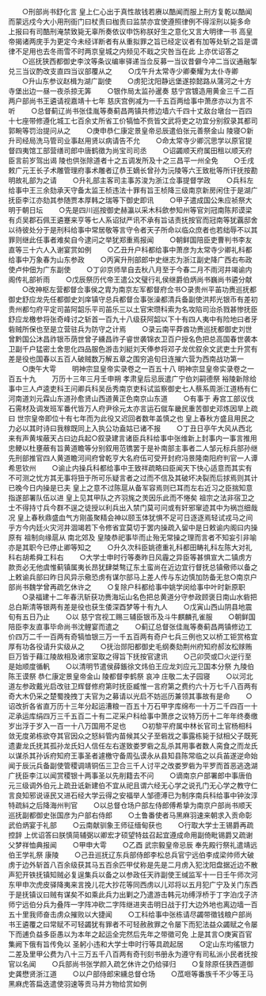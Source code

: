 <!-- { "loadSidebar": true } -->
　　○刑部尚书舒化言  皇上仁心出于真性故钱若赓以酷闻而服上刑方复乾以酷闻而蒙远戍今大小用刑衙门曰杖责曰枷责曰监禁亦宜使遵照律例不得淫刑以毙多命  上报曰有司酷刑淹禁致毙无辜所奏依议申饬称朕好生之意化又言大明律一书  高皇帝揭诸两庑手为更定今未经详断者有从重拟罪之旨已经定议者有加等处斩之旨是谓律不足用也去冬雨雪不时两京皇城之内频见不戢之灾咎当在此  上亦优诏答之
　　○巡抚狭西都御史李汶等条议编审驿递当佥反募一当议昔僻今冲二当议通融掣兑三当议酌改支直四当议部覆从之
　　○戊午升太常寺少卿秦耀为太仆寺卿
　　○升山东参议赵楫为湖广副使
　　○虏犯沈阳静远堡遂掠懿路从蒲河之十方寺堡出边一昼一夜杀掠无筭
　　○银作局太监孙暹奏  慈宁宫镀造用黄金三千二百两户部尚书王遴请视嘉靖十七年  慈庆宫例减为一千五百两给事中萧彦亦以为言不听
　　○总督蓟辽尚书张佳胤等奏蓟昌两镇共修边墙六千四十丈敌台墩台一百四十七座带修遵化城工七百余丈所省工价犒恤不赀皆文武将吏之功宜分别叙录其都司郭畹等罚治提问从之
　　○庚申恭仁康定景皇帝忌辰遣伯张元善祭金山  陵寝○新升司经局洗马管司业事赵用贤以病请告不允
　　○命太常寺少卿沉思学以原官提督四夷馆工部营缮司郎中唐鹤徵为尚宝司司丞
　　○诏蠲顺天府属田租以顺天府臣言前岁驾出谒  陵也供张除道者十之五调发所及十之三昌平一州全免
　　○壬戌敕广元王长子术雕管理府事术雕者辽恭王嫡长曾孙为沅陵等六王致枇等所讦抚按勘明故礼部为之请
　　○升礼部主客司主事苏浚为浙江佥事提督学政
　　○兵科左给事中王三余劾承天守备太监王桢违法十罪有旨王桢降三级南京新房闲住于是湖广抚臣李江亦劾其参随贾本厚韩之瑞等下御史即讯
　　○甲子遣成国公朱应祯祭大明于朝日坛
　　○先是四川巡按御史赫瀛以采木科歛参知州等官刘冠南陈邦谟梁有贞吴郡石佩王遴蹇来亨等七人系诏狱严讯不承有旨诘责抚按官而冠南等犹覊邸舍以待彼处分于是刑科给事中常居敬等言守令者天子所命以临众庶者也若绌辱不以其罪则继此任事者难矣自今逮问之举犹郑重焉报闻
　　○朝鲜国陪臣吏曹判书李友直等三十六人入谢宴赏如例
　　○乙丑升户科都给事中萧彦为太常寺少卿礼科都给事中万象春为山东参政
　　○丙寅升刑部郎中史继志为浙江副史降广西右布政使卢仲佃为广东副使
　　○丁卯京师旱自去秋八月至于今春二月不雨河井竭谕内阁传礼部祈雨
　　○戊辰祭历代帝王遣公文璧行礼侯继爵伯炳尚书巍尚书遴分献
　　○改神枢左营都督佥事侯之胄为南京左军都督府佥书○录贵州平苖功赉巡抚都御史舒应龙先任都御史刘庠镇守总兵都督佥事张澡都清兵备副使洪邦光银币有差初贵州都匀府平定司苖阿韶乐平司苖乐三以土官宋瓒科索为名攻陷司治杀戮甚惨抚臣舒应龙檄参将张奇峰讨之斩首一百九十八级获阿韶以下十有四人夷中有险地曰者牙砦贼所保也至是立营驻兵为防守之计焉
　　○录云南平莽酋功赉巡抚都御史刘世曾黔国公沐昌祚银币荫世曾子纁昌祚子睿世袭锦衣卫百户授名色把总高国春世袭本卫副千户猛密土舍思化四品服色游击刘綎刘天俸参将邓子龙优叙余文武吏士升赏有差是役也国春以五百人破贼数万解五章之围穷追旬日连摧六营为西南战功第一
　　○庚午大雩
　　明神宗显皇帝实录卷之一百五十八
明神宗显皇帝实录卷之一百五十九
　　万历十三年三月壬申朔  孝肃皇后忌辰遣广宁伯刘嗣德祭  裕陵新除给事中三人卢逵吏科王问卿兵科吴岳秀南京吏科试监察御史七人蔡系周浙江道杨有仁河南道刘元霖山东道孙愈贤山西道黄正色南京山东道
　　○有事于  寿宫工部议伐石需材及调发班军番代皆万人府尹徐元太亦言运石僦车畿民重苦御史邓炼因旱上疏曰  世宗皇帝即位十有七年而为此役又迟回者数年盖慎之也  皇上春秋方盛且用民之力必以其时诗曰我稼既同上入执公功盍姑已诸不报
　　○丁丑日亭午大风从西北来有声黄埃蔽天占曰边兵起○叙录建言诸臣兵科给事中张维新上封事内一事言推用忠鲠以杜壅蔽有旨黄道瞻等分别叙用范镌罢于是补南部主事者二人邹元标兵部孙继先刑部推官四人黄道瞻河间府曾乾亨大名府伍可受开封府冯景隆南阳府判官一人谭希思钦州
　　○谕止内操兵科都给事中王致祥疏略曰臣闻天下快心适意而其实有不可测之忧方其无事将狃于所可乐疑言者之过而不信及其破坏决裂而后捄焉则其计已晚今日内操是已夫  皇上之意不过陈扈从备军容焉则已耳而左右近习之臣揣知意指遂部署队伍以进  皇上见其甲队之齐羽旄之羙因乐此而不惓矣  祖宗之法非宿卫之士不得持寸兵今群不逞之徒授以利兵出入禁门莫可问或有奸邪窜迹其中为祸岂细哉况  皇上春秋鼎盛血气方刚虽聚精会神以颐玉体犹惧不足可日逐逐焉轻试戎马之间乎方今内廷火灾河井涸竭若下令修省宜莫切于罢内操疏入留中是日敕谕内阁曰内操原有  祖制向缘扈从  南北郊及  皇陵恭祀事毕而止殆无常操之理而言者不知妄引非喻亦是其职今已停止卿等知之
　　○升久次科臣姚德重礼科都田畴礼科左陈大对礼科右胡希舜工科右
　　○大学士申时行等奏昨日风霾之异臣等甚惧宣大二镇虏方款贡必无他虞惟蓟镇属夷长昂犹肆桀骜辽东土蛮尚在近边宜行督抚总镇儆师以备之  上敕谕兵部曰昨日风异示儆恐虏有谋尔部马上差人传与东边慎加防备无怠○南京户部尚书魏学曾再疏乞休许之
　　○复除户科都给事中姚学闵给事中叶时新原职
　　○录福建十二年春汛斩获功赉海坛山名色把总黄道分守参政顾褒日南山水砦把总白斯清等银两有差是役也获生倭深酉梦等十有九人
　　○戊寅山西山阴县地震旬有五日乃止
　　○以  慈宁宫视工赐三辅臣银币及斗牛麒麟孔雀服
　　○朝鲜国陪臣李友直事毕命尚书沈鲤宴而遣之
　　○蓟辽总督张佳胤等奏蓟昌两镇修边工价四万二千一百两有奇犒恤银三万一千五百两有奇户七兵三例也又以桥工钜赏格宜厚有功各役请升实级从之
　　○抚治郧阳都御史毛纲奏劾荆州府知府郝汝松赇贿巨万皆于藉江陵故相及诸宗室取之得旨下抚按官逮讯
　　○己卯荧或□火逆行至是始顺度循軓
　　○以清明节遣侯薛鋹徐文炜伯王应龙刘应元卫国本分祭  九陵伯陈王谟祭  恭仁康定景皇帝金山  陵都督李鹤祭  哀冲  庄敬二太子园寝
　　○以河北道左参政戴光启改驻卫辉督修府第时抚臣臧惟一言府第之费约六十万七千八百两有奇大木仍采之楚蜀挽拽丁夫官为之募请以光启不妨巡历兼领其事故有是命
　　○诏改折各省直万历十三年分起运漕粮一百五十万石甲字库绵布一十万二千四百一十疋承运库绢四万三千五百二十有二疋采户科给事中萧彦之议特万历十二年年终奏缴岁出浮于岁入一百一十八万国用不足也
　　○初黎平府属中林长官司土官杨相科敛无度弟栋欲夺其官因众之怒紏管内苗候其父子至砦戕之事露栋毙于狱相父子既死遗妻龙氏抚其孤孙龙氏妇人信任左右遂致娄罗砦之乱杀其用事者数人脔食之而龙氏以谋杀其孙诉府知府王事圣者遽檄守备周弘谟永从县知县陈常临之以兵苖遂逆命始闻于辰沅兵备副使管稷调靖铜伍三卫合三千人讨平之改娄罗砦为平罗而首恶逃逸湖广抚臣李江以闻赏稷银十两事圣以先削籍去不问
　　○谪南京户部署郎中事唐伯元三级调外伯元上疏丑诋新建伯不宜从祀且谓六经无心学之说孔门无心学之教守仁言良知邪说诬民又进石经大学云得之安福举人邹德溥已为制序南兵科给事中钟汝淳特疏紏之后降海州判官
　　○以总督仓场户部左侍郎傅希挚为南京户部尚书顺天巡抚副都御史张国彦为户部右侍郎
　　○土鲁番使者马黑麻羽速来朝求入贡命彰武伯炳宴于礼部
　　○云南献驯象王师征缅甸获也
　　○行取大学士王锡爵再疏控辞  上优诏答曰朕慎简辅弼以卿宏才硕望特兹召起宜遵成命用副倚毗锡爵又疏谢父梦祥恤典报闻
　　○甲申大雩
　　○乙酉  武宗毅皇帝忌辰  奉先殿行祭礼遣靖远伯王学礼祭  康陵
　　○己丑巡抚辽东兵部侍郎李松总兵官宁远伯李成梁帅师大破虏于边外斩首八百余级获其马五百余匹甲仗称是先是二月虏入犯沈阳盘据近边不散声犯开铁抚镇知贼必复逞集兵以备之以参政任天祚副使王缄监军十一日壬午师次河东甲申次虎皮驿降夷来言挽儿花大抄花等同西虏以儿邓将以五月犯广宁及关门东西于是抚镇议曰贼有谋矣不如乘此兵力出剿之乃遣游击韩元功缚浮桥于丁字泊戊子济师宁远伯分兵为叠阵一字阵冲砍二字阵继进夹击明日战于打大边外地也离边墙一百五十里我师奋击虏众摧败以大捷闻
　　○工科给事中张栋请尽蠲带徵钱粮户部尚书王遴覆之曰常赋不可轻蠲犹有罪者不可轻赦赦罪之令屡下而犯法益众蠲赋之令屡下而逋负益多臣愚以为本年之起运全完然后先年之带徵可免  上是其言○庚寅百官集阙下俄有旨传免以  圣躬小违和大学士申时行等具疏起居
　　○定山东均徭银力二差及里甲公费为八十三万五千八百两有奇刊刻书册永为遵守有司私派小民者抚按官以名闻
　　○兵部尚书张学颜入疏乞休许之仍给驿归
　　○复除原任狭西道御史龚懋贤浙江道
　　○以户部侍郎宋纁总督仓场
　　○苽咂等番族千不少等王马黑麻虎答扁迭遣使羽速等贡马并方物给赏如例
